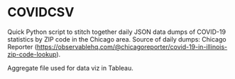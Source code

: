 # COVIDCSV

Quick Python script to stitch together daily JSON data dumps of COVID-19 statistics by ZIP code in the Chicago area. Source of daily dumps: Chicago Reporter (https://observablehq.com/@chicagoreporter/covid-19-in-illinois-zip-code-lookup).

Aggregate file used for data viz in Tableau.
